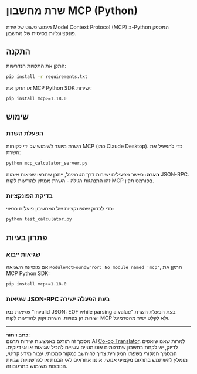 <!--
CO_OP_TRANSLATOR_METADATA:
{
  "original_hash": "f4733f39c05c58e0cf0eee0a8ae7e9a2",
  "translation_date": "2025-10-17T20:06:26+00:00",
  "source_file": "03-GettingStarted/samples/python/README.md",
  "language_code": "he"
}
-->
# שרת מחשבון MCP (Python)

מימוש פשוט של שרת Model Context Protocol (MCP) ב-Python המספק פונקציונליות בסיסית של מחשבון.

## התקנה

התקן את התלויות הנדרשות:

```bash
pip install -r requirements.txt
```
  
או התקן את MCP Python SDK ישירות:

```bash
pip install mcp>=1.18.0
```
  

## שימוש

### הפעלת השרת

השרת מיועד לשימוש על ידי לקוחות MCP (כמו Claude Desktop). כדי להפעיל את השרת:

```bash
python mcp_calculator_server.py
```
  
**הערה**: כאשר מפעילים ישירות דרך הטרמינל, ייתכן שתראו שגיאות אימות JSON-RPC. זהו התנהגות רגילה - השרת ממתין להודעות לקוח MCP בפורמט תקין.

### בדיקת הפונקציות

כדי לבדוק שהפונקציות של המחשבון פועלות כראוי:

```bash
python test_calculator.py
```
  

## פתרון בעיות

### שגיאות ייבוא

אם מופיעה השגיאה `ModuleNotFoundError: No module named 'mcp'`, התקן את MCP Python SDK:

```bash
pip install mcp>=1.18.0
```
  

### שגיאות JSON-RPC בעת הפעלה ישירה

שגיאות כמו "Invalid JSON: EOF while parsing a value" בעת הפעלת השרת ישירות הן צפויות. השרת זקוק להודעות לקוח MCP ולא לקלט ישיר מהטרמינל.

---

**כתב ויתור**:  
מסמך זה תורגם באמצעות שירות תרגום AI [Co-op Translator](https://github.com/Azure/co-op-translator). למרות שאנו שואפים לדיוק, יש לקחת בחשבון שתרגומים אוטומטיים עשויים להכיל שגיאות או אי דיוקים. המסמך המקורי בשפתו המקורית צריך להיחשב כמקור סמכותי. עבור מידע קריטי, מומלץ להשתמש בתרגום מקצועי אנושי. איננו אחראים לאי הבנות או לפרשנויות שגויות הנובעות משימוש בתרגום זה.